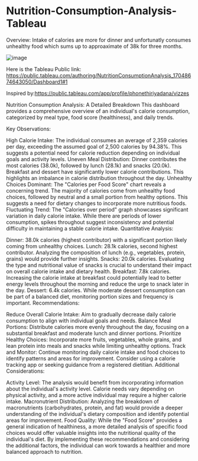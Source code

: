 # Nutrition-Consumption-Analysis-Tableau
Overview:
Intake of calories are more for dinner and unfortunatly consumes unhealthy food which sums up to approaximate of 38k for three months.

![image](https://github.com/nibinkjoseph/Nutrition-Consumption-Analysis-Tableau/assets/63180074/b5e2641e-c475-4eda-bdfa-fe5caf843acc)




Here is the Tableau Public link:
https://public.tableau.com/authoring/NutritionConsumptionAnalysis_17048674643050/Dashboard1#1



Inspired by:https://public.tableau.com/app/profile/phonethiriyadana/vizzes

Nutrition Consumption Analysis: A Detailed Breakdown
This dashboard provides a comprehensive overview of an individual's calorie consumption, categorized by meal type, food score (healthiness), and daily trends.

Key Observations:

High Calorie Intake: The individual consumes an average of 2,359 calories per day, exceeding the assumed goal of 2,500 calories by 94.38%. This suggests a potential need for calorie reduction depending on individual goals and activity levels.
Uneven Meal Distribution: Dinner contributes the most calories (38.0k), followed by lunch (28.1k) and snacks (20.0k). Breakfast and dessert have significantly lower calorie contributions. This highlights an imbalance in calorie distribution throughout the day.
Unhealthy Choices Dominant: The "Calories per Food Score" chart reveals a concerning trend. The majority of calories come from unhealthy food choices, followed by neutral and a small portion from healthy options. This suggests a need for dietary changes to incorporate more nutritious foods.
Fluctuating Trend: The "Calories over period" graph showcases significant variation in daily calorie intake. While there are periods of lower consumption, spikes throughout suggest inconsistency and potential difficulty in maintaining a stable calorie intake.
Quantitative Analysis:

Dinner: 38.0k calories (highest contributor) with a significant portion likely coming from unhealthy choices.
Lunch: 28.1k calories, second highest contributor. Analyzing the composition of lunch (e.g., vegetables, protein, grains) would provide further insights.
Snacks: 20.0k calories. Evaluating the type and nutritional value of snacks is crucial to understand their impact on overall calorie intake and dietary health.
Breakfast: 7.8k calories. Increasing the calorie intake at breakfast could potentially lead to better energy levels throughout the morning and reduce the urge to snack later in the day.
Dessert: 6.4k calories. While moderate dessert consumption can be part of a balanced diet, monitoring portion sizes and frequency is important.
Recommendations:

Reduce Overall Calorie Intake: Aim to gradually decrease daily calorie consumption to align with individual goals and needs.
Balance Meal Portions: Distribute calories more evenly throughout the day, focusing on a substantial breakfast and moderate lunch and dinner portions.
Prioritize Healthy Choices: Incorporate more fruits, vegetables, whole grains, and lean protein into meals and snacks while limiting unhealthy options.
Track and Monitor: Continue monitoring daily calorie intake and food choices to identify patterns and areas for improvement. Consider using a calorie tracking app or seeking guidance from a registered dietitian.
Additional Considerations:

Activity Level: The analysis would benefit from incorporating information about the individual's activity level. Calorie needs vary depending on physical activity, and a more active individual may require a higher calorie intake.
Macronutrient Distribution: Analyzing the breakdown of macronutrients (carbohydrates, protein, and fat) would provide a deeper understanding of the individual's dietary composition and identify potential areas for improvement.
Food Quality: While the "Food Score" provides a general indication of healthiness, a more detailed analysis of specific food choices would offer valuable insights into the nutritional quality of the individual's diet.
By implementing these recommendations and considering the additional factors, the individual can work towards a healthier and more balanced approach to nutrition.
